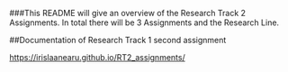 ###This README will give an overview of the Research Track 2 Assignments. In total there will be 3 Assignments and the Research Line.

##Documentation of Research Track 1 second assignment

https://irislaanearu.github.io/RT2_assignments/
